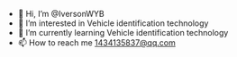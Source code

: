 - 👋 Hi, I’m @IversonWYB
- 👀 I’m interested in Vehicle identification technology
- 🌱 I’m currently learning Vehicle identification technology
- 📫 How to reach me 1434135837@qq.com

<!---
IversonWYB/IversonWYB is a ✨ special ✨ repository because its `README.md` (this file) appears on your GitHub profile.
You can click the Preview link to take a look at your changes.
--->
